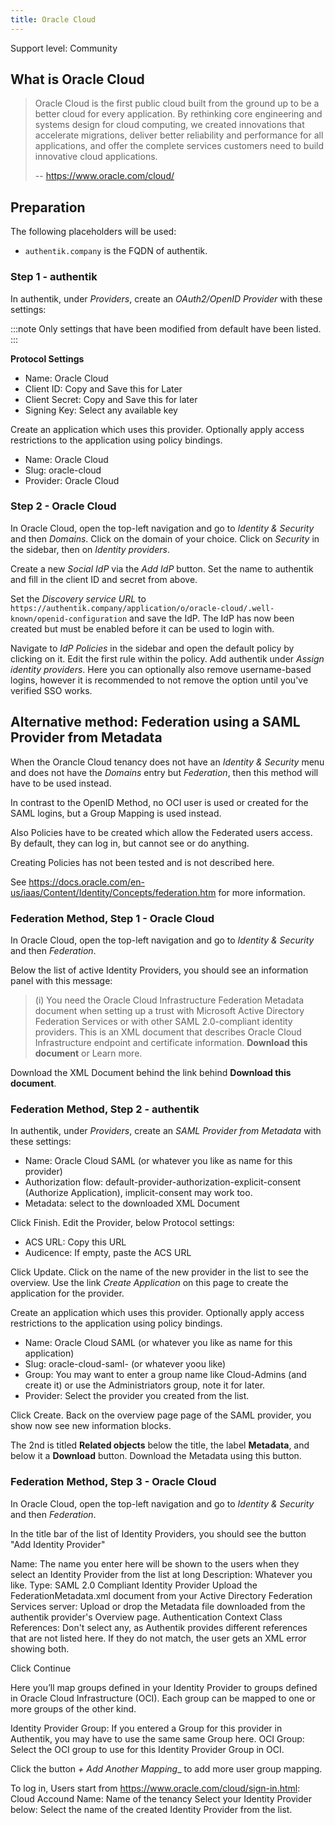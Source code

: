 ```yaml
---
title: Oracle Cloud
---
```


<span class="badge badge--secondary">Support level: Community</span>

## What is Oracle Cloud

> Oracle Cloud is the first public cloud built from the ground up to be a better cloud for every application. By rethinking core engineering and systems design for cloud computing, we created innovations that accelerate migrations, deliver better reliability and performance for all applications, and offer the complete services customers need to build innovative cloud applications.
>
> -- https://www.oracle.com/cloud/

## Preparation

The following placeholders will be used:

-   `authentik.company` is the FQDN of authentik.

### Step 1 - authentik

In authentik, under _Providers_, create an _OAuth2/OpenID Provider_ with these settings:

:::note
Only settings that have been modified from default have been listed.
:::

**Protocol Settings**

-   Name: Oracle Cloud
-   Client ID: Copy and Save this for Later
-   Client Secret: Copy and Save this for later
-   Signing Key: Select any available key

Create an application which uses this provider. Optionally apply access restrictions to the application using policy bindings.

-   Name: Oracle Cloud
-   Slug: oracle-cloud
-   Provider: Oracle Cloud

### Step 2 - Oracle Cloud

In Oracle Cloud, open the top-left navigation and go to _Identity & Security_ and then _Domains_. Click on the domain of your choice. Click on _Security_ in the sidebar, then on _Identity providers_.

Create a new _Social IdP_ via the _Add IdP_ button. Set the name to authentik and fill in the client ID and secret from above.

Set the _Discovery service URL_ to `https://authentik.company/application/o/oracle-cloud/.well-known/openid-configuration` and save the IdP. The IdP has now been created but must be enabled before it can be used to login with.

Navigate to _IdP Policies_ in the sidebar and open the default policy by clicking on it. Edit the first rule within the policy. Add authentik under _Assign identity providers_. Here you can optionally also remove username-based logins, however it is recommended to not remove the option until you've verified SSO works.

## Alternative method: Federation using a SAML Provider from Metadata

When the Orancle Cloud tenancy does not have an _Identity & Security_ menu and does not have the _Domains_ entry but _Federation_, then this method will have to be used instead.

In contrast to the OpenID Method, no OCI user is used or created for the SAML logins, but a Group Mapping is used instead.

Also Policies have to be created which allow the Federated users access. By default, they can log in, but cannot see or do anything.

Creating Policies has not been tested and is not described here.

See https://docs.oracle.com/en-us/iaas/Content/Identity/Concepts/federation.htm for more information.

### Federation Method, Step 1 - Oracle Cloud

In Oracle Cloud, open the top-left navigation and go to _Identity & Security_ and then _Federation_.

Below the list of active Identity Providers, you should see an information panel with this message:

> (i) You need the Oracle Cloud Infrastructure Federation Metadata document when setting up a trust with Microsoft Active Directory Federation Services or with other SAML 2.0-compliant identity providers. This is an XML document that describes Oracle Cloud Infrastructure endpoint and certificate information. __Download this document__ or Learn more.

Download the XML Document behind the link behind __Download this document__.

### Federation Method, Step 2 - authentik

In authentik, under _Providers_, create an _SAML Provider from Metadata_ with these settings:

-   Name: Oracle Cloud SAML <your tenancy> (or whatever you like as name for this provider)
-   Authorization flow: default-provider-authorization-explicit-consent (Authorize Application), implicit-consent may work too.
-   Metadata: select to the downloaded XML Document

Click Finish. Edit the Provider, below Protocol settings:

-   ACS URL: Copy this URL
-   Audicence: If empty, paste the ACS URL

Click Update. Click on the name of the new provider in the list to see the overview. Use the link _Create Application_ on this page to create the application for the provider.

Create an application which uses this provider. Optionally apply access restrictions to the application using policy bindings.

-   Name: Oracle Cloud SAML <your tenancy> (or whatever you like as name for this application)
-   Slug: oracle-cloud-saml-<your tenancy> (or whatever yoou like)
-   Group: You may want to enter a group name like Cloud-Admins (and create it) or use the Administriators group, note it for later.
-   Provider: Select the provider you created from the list.

Click Create. Back on the overview page page of the SAML provider, you show now see new information blocks.

The 2nd is titled __Related objects__ below the title, the label __Metadata__, and below it a __Download__ button. Download the Metadata using this button.

### Federation Method, Step 3 - Oracle Cloud

In Oracle Cloud, open the top-left navigation and go to _Identity & Security_ and then _Federation_.

In the title bar of the list of Identity Providers, you should see the button "Add Identity Provider"

Name: The name you enter here will be shown to the users when they select an Identity Provider from the list at long
Description: Whatever you like.
Type: SAML 2.0 Compliant Identity Provider
Upload the FederationMetadata.xml document from your Active Directory Federation Services server: Upload or drop the Metadata file downloaded from the authentik provider's Overview page.
Authentication Context Class References: Don't select any, as Authentik provides different references that are not listed here. If they do not match, the user gets an XML error showing both.

Click Continue

Here you’ll map groups defined in your Identity Provider to groups defined in Oracle Cloud Infrastructure (OCI). Each group can be mapped to one or more groups of the other kind.

Identity Provider Group: If you entered a Group for this provider in Authentik, you may have to use the same same Group here.
OCI Group: Select the OCI group to use for this Identity Provider Group in OCI.

Click the button _+ Add Another Mapping__ to add more user group mapping.

To log in, Users start from https://www.oracle.com/cloud/sign-in.html:
Cloud Accound Name: Name of the tenancy
Select your Identity Provider below: Select the name of the created Identity Provider from the list.
